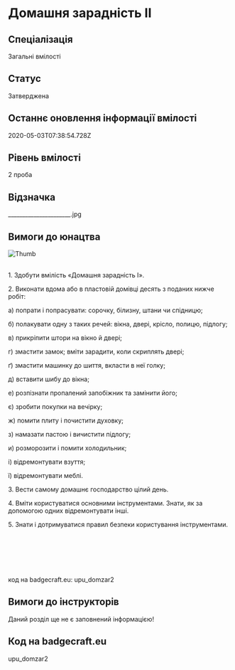 # Домашня зарадність ІІ

## Спеціалізація

Загальні вмілості

## Статус

Затверджена

## Останнє оновлення інформації вмілості

2020-05-03T07:38:54.728Z

## Рівень вмілості

2 проба

## Відзначка

______________________.jpg

## Вимоги до юнацтва

<p><img alt="Thumb                       " src="/uploads/textareas/bootsy/image/162/small_______________________.jpg"><br><br></p><p>1. Здобути вмілість «Домашня зарадність І».</p>

<p>2. Виконати вдома або в пластовій домівці десять з поданих нижче
робіт:</p>

<p>а) попрати і попрасувати: сорочку, білизну, штани чи спідницю;</p>

<p>б) полакувати одну з таких речей: вікна, двері, крісло, полицю,
підлогу;</p>

<p>в) прикріпити штори на вікно й двері;</p>

<p>г) змастити замок; вміти зарадити, коли скриплять двері;</p>

<p>ґ) змастити машинку до шиття, вкласти в неї голку;</p>

<p>д) вставити шибу до вікна;</p>

<p>е) розпізнати пропалений запобіжник та замінити його;</p>

<p>є) зробити покупки на вечірку;</p>

<p>ж) помити плиту і почистити духовку;</p>

<p>з) намазати пастою і вичистити підлогу;</p>

<p>и) розморозити і помити холодильник;</p>

<p>і) відремонтувати взуття;</p>

<p>ї) відремонтувати меблі.</p>

<p>3. Вести самому домашнє господарство цілий день.</p>

<p>4. Вміти користуватися основними інструментами. Знати, як за
допомогою одних відремонтувати інші.</p>

<p>5. Знати і дотримуватися правил безпеки користування
інструментами.</p><p><br></p><p><br></p><p><br></p><p>код на badgecraft.eu: upu_domzar2<br></p>

<p></p>

## Вимоги до інструкторів

Даний розділ ще не є заповнений інформацією!

## Код на badgecraft.eu

upu_domzar2